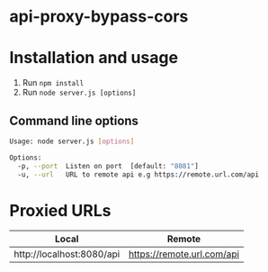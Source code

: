 api-proxy-bypass-cors
=================

# Installation and usage

1. Run `npm install`
2. Run `node server.js [options]`

## Command line options

```sh
Usage: node server.js [options]

Options:
  -p, --port  Listen on port  [default: "8081"]
  -u, --url   URL to remote api e.g https://remote.url.com/api
```

# Proxied URLs

| Local                     | Remote                    |
|---------------------------|---------------------------|
| http://localhost:8080/api | https://remote.url.com/api|

